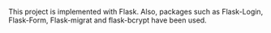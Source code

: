 This project is implemented with Flask. Also, packages such as Flask-Login, Flask-Form, Flask-migrat and flask-bcrypt have been used.
